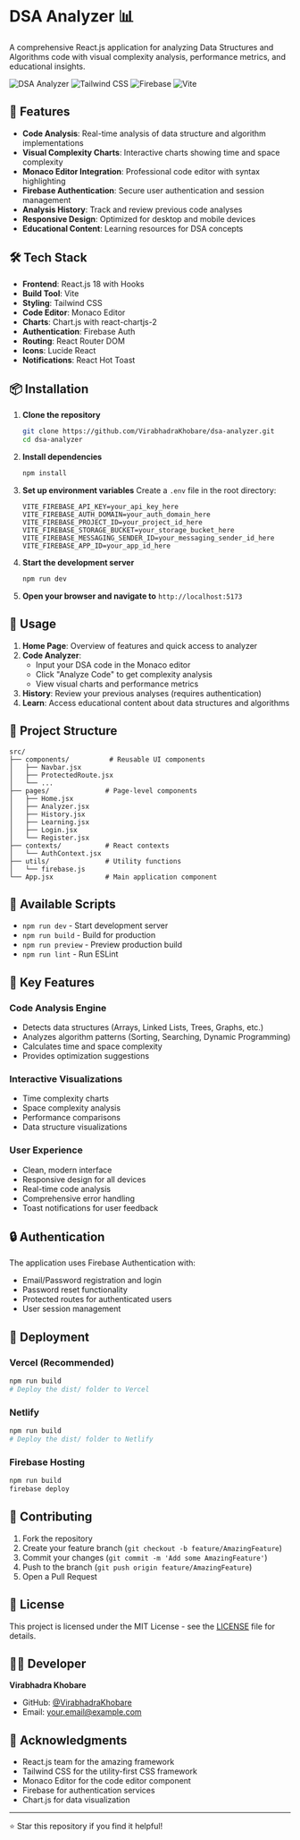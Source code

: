 # DSA Analyzer 📊

A comprehensive React.js application for analyzing Data Structures and Algorithms code with visual complexity analysis, performance metrics, and educational insights.

![DSA Analyzer](https://img.shields.io/badge/React-18.2.0-blue)
![Tailwind CSS](https://img.shields.io/badge/TailwindCSS-3.3.0-blue)
![Firebase](https://img.shields.io/badge/Firebase-Authentication-orange)
![Vite](https://img.shields.io/badge/Vite-4.4.0-purple)

## 🚀 Features

- **Code Analysis**: Real-time analysis of data structure and algorithm implementations
- **Visual Complexity Charts**: Interactive charts showing time and space complexity
- **Monaco Editor Integration**: Professional code editor with syntax highlighting
- **Firebase Authentication**: Secure user authentication and session management
- **Analysis History**: Track and review previous code analyses
- **Responsive Design**: Optimized for desktop and mobile devices
- **Educational Content**: Learning resources for DSA concepts

## 🛠️ Tech Stack

- **Frontend**: React.js 18 with Hooks
- **Build Tool**: Vite
- **Styling**: Tailwind CSS
- **Code Editor**: Monaco Editor
- **Charts**: Chart.js with react-chartjs-2
- **Authentication**: Firebase Auth
- **Routing**: React Router DOM
- **Icons**: Lucide React
- **Notifications**: React Hot Toast

## 📦 Installation

1. **Clone the repository**
   ```bash
   git clone https://github.com/VirabhadraKhobare/dsa-analyzer.git
   cd dsa-analyzer
   ```

2. **Install dependencies**
   ```bash
   npm install
   ```

3. **Set up environment variables**
   Create a `.env` file in the root directory:
   ```env
   VITE_FIREBASE_API_KEY=your_api_key_here
   VITE_FIREBASE_AUTH_DOMAIN=your_auth_domain_here
   VITE_FIREBASE_PROJECT_ID=your_project_id_here
   VITE_FIREBASE_STORAGE_BUCKET=your_storage_bucket_here
   VITE_FIREBASE_MESSAGING_SENDER_ID=your_messaging_sender_id_here
   VITE_FIREBASE_APP_ID=your_app_id_here
   ```

4. **Start the development server**
   ```bash
   npm run dev
   ```

5. **Open your browser and navigate to** `http://localhost:5173`

## 🎯 Usage

1. **Home Page**: Overview of features and quick access to analyzer
2. **Code Analyzer**: 
   - Input your DSA code in the Monaco editor
   - Click "Analyze Code" to get complexity analysis
   - View visual charts and performance metrics
3. **History**: Review your previous analyses (requires authentication)
4. **Learn**: Access educational content about data structures and algorithms

## 📁 Project Structure

```
src/
├── components/          # Reusable UI components
│   ├── Navbar.jsx
│   ├── ProtectedRoute.jsx
│   └── ...
├── pages/              # Page-level components
│   ├── Home.jsx
│   ├── Analyzer.jsx
│   ├── History.jsx
│   ├── Learning.jsx
│   ├── Login.jsx
│   └── Register.jsx
├── contexts/           # React contexts
│   └── AuthContext.jsx
├── utils/              # Utility functions
│   └── firebase.js
└── App.jsx             # Main application component
```

## 🔧 Available Scripts

- `npm run dev` - Start development server
- `npm run build` - Build for production
- `npm run preview` - Preview production build
- `npm run lint` - Run ESLint

## 🌟 Key Features

### Code Analysis Engine
- Detects data structures (Arrays, Linked Lists, Trees, Graphs, etc.)
- Analyzes algorithm patterns (Sorting, Searching, Dynamic Programming)
- Calculates time and space complexity
- Provides optimization suggestions

### Interactive Visualizations
- Time complexity charts
- Space complexity analysis
- Performance comparisons
- Data structure visualizations

### User Experience
- Clean, modern interface
- Responsive design for all devices
- Real-time code analysis
- Comprehensive error handling
- Toast notifications for user feedback

## 🔒 Authentication

The application uses Firebase Authentication with:
- Email/Password registration and login
- Password reset functionality
- Protected routes for authenticated users
- User session management

## 🚀 Deployment

### Vercel (Recommended)
```bash
npm run build
# Deploy the dist/ folder to Vercel
```

### Netlify
```bash
npm run build
# Deploy the dist/ folder to Netlify
```

### Firebase Hosting
```bash
npm run build
firebase deploy
```

## 🤝 Contributing

1. Fork the repository
2. Create your feature branch (`git checkout -b feature/AmazingFeature`)
3. Commit your changes (`git commit -m 'Add some AmazingFeature'`)
4. Push to the branch (`git push origin feature/AmazingFeature`)
5. Open a Pull Request

## 📄 License

This project is licensed under the MIT License - see the [LICENSE](LICENSE) file for details.

## 👨‍💻 Developer

**Virabhadra Khobare**
- GitHub: [@VirabhadraKhobare](https://github.com/VirabhadraKhobare)
- Email: your.email@example.com

## 🙏 Acknowledgments

- React.js team for the amazing framework
- Tailwind CSS for the utility-first CSS framework
- Monaco Editor for the code editor component
- Firebase for authentication services
- Chart.js for data visualization

---

⭐ Star this repository if you find it helpful!